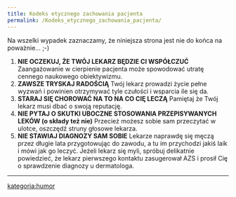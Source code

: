 ```yaml
---
title: Kodeks etycznego zachowania pacjenta
permalink: /Kodeks_etycznego_zachowania_pacjenta/
---
```


Na wszelki wypadek zaznaczamy, że niniejsza strona jest nie do końca na poważnie... ;-)

1.  **NIE OCZEKUJ, ŻE TWÓJ LEKARZ BĘDZIE CI WSPÓŁCZUĆ**
    Zaangażowanie w cierpienie pacjenta może spowodować utratę cennego naukowego obiektywizmu.
2.  **ZAWSZE TRYSKAJ RADOŚCIĄ**
    Twój lekarz prowadzi życie pełne wyzwań i powinien otrzymywać tyle czułości i wsparcia ile się da.
3.  **STARAJ SIĘ CHOROWAĆ NA TO NA CO CIĘ LECZĄ**
     Pamiętaj że Twój lekarz musi dbać o swoją reputację.
4.  **NIE PYTAJ O SKUTKI UBOCZNE STOSOWANIA PRZEPISYWANYCH LEKÓW (o składy też nie)**
    Przecież możesz sobie sam przeczytać w ulotce, oszczędź struny głosowe lekarza.
5.  **NIE STAWIAJ DIAGNOZY SAM SOBIE**
    Lekarze naprawdę się męczą przez długie lata przygotowując do zawodu, a tu im przychodzi jakiś laik i mówi jak go leczyć. Jeżeli lekarz się myli, spróbuj delikatnie powiedzieć, że lekarz pierwszego kontaktu zasugerował AZS i prosił Cię o sprawdzenie diagnozy u dermatologa.

------------------------------------------------------------------------

[kategoria:humor](/atopedia/kategoria:humor "wikilink")